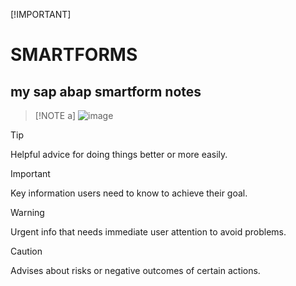 [!IMPORTANT]

# SMARTFORMS
## my sap abap **smartform notes**
> [!NOTE a]
> ![image](https://github.com/bhuvabhavik/SMARTFORMS/assets/49744703/658f47b2-6bf3-4b49-ae23-d63673bc4fc4)








> [!TIP]
> Helpful advice for doing things better or more easily.

> [!IMPORTANT]
> Key information users need to know to achieve their goal.

> [!WARNING]
> Urgent info that needs immediate user attention to avoid problems.

> [!CAUTION]
> Advises about risks or negative outcomes of certain actions.
